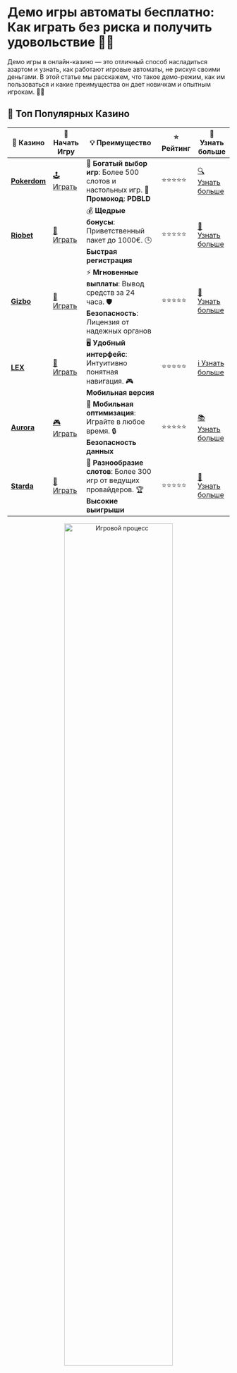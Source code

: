 # Демо игры автоматы бесплатно: Как играть без риска и получить удовольствие 🎰🎉

Демо игры в онлайн-казино — это отличный способ насладиться азартом и узнать, как работают игровые автоматы, не рискуя своими деньгами. В этой статье мы расскажем, что такое демо-режим, как им пользоваться и какие преимущества он дает новичкам и опытным игрокам. 🚀💸

## 🌟 Топ Популярных Казино

| 🎲 **Казино** | 🔗 **Начать Игру** | 💡 **Преимущество** | ⭐ **Рейтинг** | 🔗 **Узнать больше** |
|--------------|---------------------|---------------------|----------------|----------------------|
| [**Pokerdom**](https://brandplay.link/4k77v2yx) | [🕹️ Играть](https://brandplay.link/4k77v2yx) | 🎉 **Богатый выбор игр**: Более 500 слотов и настольных игр. 🎁 **Промокод**: **PDBLD** | ⭐⭐⭐⭐⭐ | [🔍 Узнать больше](https://brandplay.link/4k77v2yx) |
| [**Riobet**](https://brandplay.link/7xBLTPyj) | [🎰 Играть](https://brandplay.link/7xBLTPyj) | 💰 **Щедрые бонусы**: Приветственный пакет до 1000€. 🕒 **Быстрая регистрация** | ⭐⭐⭐⭐⭐ | [📖 Узнать больше](https://brandplay.link/7xBLTPyj) |
| [**Gizbo**](https://brandplay.link/bprXw4YV) | [🎲 Играть](https://brandplay.link/bprXw4YV) | ⚡ **Мгновенные выплаты**: Вывод средств за 24 часа. 🛡️ **Безопасность**: Лицензия от надежных органов | ⭐⭐⭐⭐⭐ | [📝 Узнать больше](https://brandplay.link/bprXw4YV) |
| [**LEX**](https://brandplay.link/zW4hdDFV) | [🤑 Играть](https://brandplay.link/zW4hdDFV) | 🖥️ **Удобный интерфейс**: Интуитивно понятная навигация. 🎮 **Мобильная версия** | ⭐⭐⭐⭐⭐ | [ℹ️ Узнать больше](https://brandplay.link/zW4hdDFV) |
| [**Aurora**](https://10trafic-stat2.com/click/668546556bcc6313411604bd/6766/13032/subaccount) | [🎮 Играть](https://10trafic-stat2.com/click/668546556bcc6313411604bd/6766/13032/subaccount) | 📱 **Мобильная оптимизация**: Играйте в любое время. 🔒 **Безопасность данных** | ⭐⭐⭐⭐⭐ | [📚 Узнать больше](https://10trafic-stat2.com/click/668546556bcc6313411604bd/6766/13032/subaccount) |
| [**Starda**](https://brandplay.link/fB7xwRFL) | [🎯 Играть](https://brandplay.link/fB7xwRFL) | 🎰 **Разнообразие слотов**: Более 300 игр от ведущих провайдеров. 🏆 **Высокие выигрыши** | ⭐⭐⭐⭐⭐ | [🔎 Узнать больше](https://brandplay.link/fB7xwRFL) |

<div align="center">
    <img src="https://i.pinimg.com/originals/1d/b3/25/1db325483acbe642c6d4e6fdd73a4988.gif" alt="Игровой процесс" width="70%">
</div>

## 💎 Лучшие Бонусы и Акции

| 🎲 **Казино** | 🔗 **Начать Игру** | 💡 **Преимущество** | ⭐ **Рейтинг** | 🔗 **Узнать больше** |
|--------------|---------------------|---------------------|----------------|----------------------|
| [**Kometa**](https://brandplay.link/8ZymQJV8) | [🎰 Играть](https://brandplay.link/8ZymQJV8) | 🎁 **Эксклюзивные бонусы**: Регулярные акции и промо. 🔄 **Программы лояльности** | ⭐⭐⭐⭐☆ | [🔍 Узнать больше](https://brandplay.link/8ZymQJV8) |
| [**R7**](https://brandplay.link/bMd3Yjsw) | [🕹️ Играть](https://brandplay.link/bMd3Yjsw) | 🕒 **Круглосуточная поддержка**: Всегда на связи. 💸 **Высокие лимиты** | ⭐⭐⭐⭐☆ | [📖 Узнать больше](https://brandplay.link/bMd3Yjsw) |
| [**7K**](https://brandplay.link/BvQyFShp) | [🎲 Играть](https://brandplay.link/BvQyFShp) | 🌟 **Эксклюзивные бонусы**: Только для VIP игроков. 🎉 **Сезонные акции** | ⭐⭐⭐⭐☆ | [📝 Узнать больше](https://brandplay.link/BvQyFShp) |
| [**Kent**](https://brandplay.link/Fv2WP3js) | [🤑 Играть](https://brandplay.link/Fv2WP3js) | 📈 **Высокий RTP**: Более 98%. 💼 **Профессиональная поддержка** | ⭐⭐⭐⭐☆ | [ℹ️ Узнать больше](https://brandplay.link/Fv2WP3js) |
| [**1Xslots**](https://brandplay.link/hSB1khtr) | [🎮 Играть](https://brandplay.link/hSB1khtr) | 🎉 **Множество акций**: Еженедельные бонусы и турниры. 🛡️ **Безопасность** | ⭐⭐⭐⭐☆ | [📚 Узнать больше](https://brandplay.link/hSB1khtr) |
| [**Gama**](https://brandplay.link/j6NMKsDz) | [🎯 Играть](https://brandplay.link/j6NMKsDz) | 🔍 **Интуитивный интерфейс**: Легкость использования. 🏅 **Престижные турниры** | ⭐⭐⭐⭐☆ | [🔎 Узнать больше](https://brandplay.link/j6NMKsDz) |

<div align="center">
    <img src="https://i.pinimg.com/originals/1d/b3/25/1db325483acbe642c6d4e6fdd73a4988.gif" alt="Игровой процесс" width="70%">
</div>

## 🚀 Быстрые Выигрыши и Поддержка

| 🎲 **Казино** | 🔗 **Начать Игру** | 💡 **Преимущество** | ⭐ **Рейтинг** | 🔗 **Узнать больше** |
|--------------|---------------------|---------------------|----------------|----------------------|
| [**Onion**](https://brandplay.link/zBGRVpQ9) | [🎰 Играть](https://brandplay.link/zBGRVpQ9) | 🤑 **Низкие ставки**: Идеально для начинающих. 🔄 **Быстрые выводы** | ⭐⭐⭐⭐☆ | [🔍 Узнать больше](https://brandplay.link/zBGRVpQ9) |
| [**Чемпион**](https://temon-gter.cfd/go/lRq?p80412p304504pcc44t17455) | [🕹️ Играть](https://temon-gter.cfd/go/lRq?p80412p304504pcc44t17455) | 🏅 **Лояльная программа**: Награды за активность. 🎁 **Ежемесячные бонусы** | ⭐⭐⭐⭐☆ | [📖 Узнать больше](https://temon-gter.cfd/go/lRq?p80412p304504pcc44t17455) |
| [**Vavada**](https://vavadapartner.pro/?promo=ea5c9275-6854-4505-94fc-95ab18221945-linkb2) | [🎲 Играть](https://vavadapartner.pro/?promo=ea5c9275-6854-4505-94fc-95ab18221945-linkb2) | 🚀 **Быстрая регистрация**: Начните играть мгновенно. 🔐 **Безопасные транзакции** | ⭐⭐⭐⭐☆ | [📝 Узнать больше](https://vavadapartner.pro/?promo=ea5c9275-6854-4505-94fc-95ab18221945-linkb2) |
| [**Friends**](https://gofriends.kim/linkb2) | [🤑 Играть](https://gofriends.kim/linkb2) | 🤝 **Социальные игры**: Играйте с друзьями. 🌐 **Мультиплатформенность** | ⭐⭐⭐⭐☆ | [ℹ️ Узнать больше](https://gofriends.kim/linkb2) |
| [**1WIN**](https://brandplay.link/smXVpBbG) | [🎮 Играть](https://brandplay.link/smXVpBbG) | 🏆 **Спортивные ставки**: Широкий выбор видов спорта. 💵 **Высокие коэффициенты** | ⭐⭐⭐⭐☆ | [📚 Узнать больше](https://brandplay.link/smXVpBbG) |
| [**Drip**](https://drp-ircp01.com/c07e6a3db) | [🎯 Играть](https://drp-ircp01.com/c07e6a3db) | 🌐 **Инновационные игры**: Новейшие игровые технологии. 🛡️ **Высокая безопасность** | ⭐⭐⭐⭐☆ | [🔎 Узнать больше](https://drp-ircp01.com/c07e6a3db) |
| [**JoyCasino**](https://rpc30.call2me.pro/?/ru/registration?apkpop=0&partner=p24970p3291217pc98f) | [🎰 Играть](https://rpc30.call2me.pro/?/ru/registration?apkpop=0&partner=p24970p3291217pc98f) | 🎁 **Приятные бонусы**: Ежедневные акции и подарки. 🕹️ **Разнообразие игр** | ⭐⭐⭐⭐☆ | [🔍 Узнать больше](https://rpc30.call2me.pro/?/ru/registration?apkpop=0&partner=p24970p3291217pc98f) |

<div align="center">
    <img src="https://i.pinimg.com/originals/1d/b3/25/1db325483acbe642c6d4e6fdd73a4988.gif" alt="Игровой процесс" width="70%">
</div>
---

✨ **Выбирайте лучшее казино для себя и наслаждайтесь игрой! Удачи!** ✨

## Что такое демо игры автоматы бесплатно? 🎮

Демо игры в казино — это бесплатные версии популярных игровых автоматов, которые позволяют вам играть без реальных ставок. Эти игры предоставляют вам виртуальные кредиты, которые можно использовать для вращения барабанов, без необходимости вкладывать деньги. В демо-режиме вы можете попробовать разные игры, изучить механизмы их работы, а также научиться стратегии игры.

### Как играть в демо игры? 🧑‍🏫

1. **Выбор казино с демо-играми** 🏆

Для начала вам нужно выбрать казино, которое предоставляет возможность играть в демо-режиме. Практически все популярные онлайн-казино предлагают бесплатные версии своих игровых автоматов.

2. **Выбор игры** 🎰

После регистрации (в некоторых случаях даже без нее) вы можете выбрать понравившийся игровой автомат и начать играть в демо-режиме. В демо-игре вам будут предоставлены виртуальные деньги, которые можно использовать для вращения барабанов.

3. **Изучение механики и бонусных функций** 🔍

Демо-игры — это не только способ развлечься, но и возможность ознакомиться с механикой игры, бонусами, а также понять, какие стратегии работают. Это особенно полезно для новичков, которые только начинают осваивать игровые автоматы.

## Почему стоит играть в демо-игры? 🧐

### 1. **Обучение без риска** 📚

Главное преимущество демо игр — это возможность учиться и тренироваться без рисков для реальных денег. Вы можете пробовать разные игровые стратегии, понять, как работают бонусные раунды и фриспины, а также привыкнуть к интерфейсу игры.

### 2. **Без депозита и регистраций** 💳

Многие онлайн-казино предлагают демо-игры без необходимости регистрироваться или делать депозит. Это позволяет вам сразу же приступить к игре и наслаждаться процессом без всяких обязательств.

### 3. **Идеально для новичков** 👶

Демо игры — это отличный инструмент для новичков, которые хотят разобраться в правилах игры, не рискуя деньгами. Вы можете играть, пока не почувствуете себя уверенно, и только потом перейти к играм на реальные деньги.

### 4. **Исследование новых слотов** 🔍

Если вы хотите попробовать новую игру, но не уверены, стоит ли тратить на нее деньги, демо-режим будет идеальным вариантом. Вы сможете исследовать все особенности игры и понять, нравится ли вам её стиль, механика и бонусы.

## Какие игровые автоматы можно играть в демо-режиме? 🎰

В большинстве казино доступны демо-игры для самых популярных и современных игровых автоматов. Вот несколько типов слотов, которые вы можете найти в демо-режиме:

### 1. **Классические слоты** 🍒

Классические игровые автоматы с фруктами и традиционными символами остаются одними из самых популярных. В демо-режиме вы сможете насладиться простыми и понятными играми без необходимости тратить деньги.

### 2. **Видеослоты** 🎬

Современные видеослоты с увлекательными сюжетами, яркими графическими эффектами и интересными бонусами также доступны для игры бесплатно. Вы можете исследовать бонусные раунды и фриспины без рисков.

### 3. **Прогрессивные джекпоты** 💎

Некоторые казино предлагают демо-версии игровых автоматов с прогрессивными джекпотами. Эти игры могут помочь вам понять, как работает джекпот и как часто он может выпадать, не рискуя своими деньгами.

### 4. **Мегавейсы** 🏆

Игры с механикой Megaways предоставляют до 117 649 способов выиграть. В демо-режиме вы сможете освоить все особенности этих слотов, не беспокоясь о потерях.

## Как выбрать демо-игры в казино? 🤔

При выборе демо-игры учитывайте следующие моменты:

1. **Провайдеры игр** 🎲

Выбирайте игры от проверенных и надежных провайдеров, таких как NetEnt, Microgaming, Playtech, Pragmatic Play и других. Эти разработчики предлагают качественные и интересные слоты с продуманной механикой и бонусными функциями.

2. **Тематика и дизайн** 🎨

Каждый слот имеет свою уникальную тему и дизайн. Выбирайте игры, которые вам наиболее интересны. Это может быть что-то классическое, например, фруктовые автоматы, или что-то более необычное, как фэнтези или приключенческие темы.

3. **Функции и бонусы** 💥

Обратите внимание на слоты с бонусными играми, фриспинами и множителями. Демо-игры помогут вам изучить, как эти функции работают и что они могут предложить.

## Заключение

Демо игры автоматы бесплатно — это отличный способ познакомиться с казино, изучить игровые механики и насладиться азартом без риска. Это особенно полезно для новичков, которые хотят освоить игровые автоматы, а также для опытных игроков, которые хотят попробовать новые игры. Не упустите шанс играть без денег и получить удовольствие от игры! 🎉

**Приятной игры и удачи!** 🍀🎰
